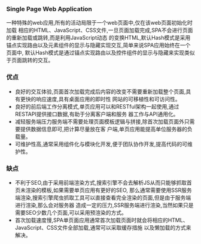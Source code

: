 ### Single Page Web Application
一种特殊的web应用,所有的活动局限于一个web页面中,仅在该web页面初始化时加载
相应的HTML、JavaScript、CSS文件,一旦页面加载完成,SPA不会进行页面的重新加载或跳转,而是利用JavaScript动态
的变换HTML,默认Hash模式是采用锚点实现路由以及元素组件的显示与隐藏实现交互,简单来说SPA应用始终在一个页面中,
默认Hash模式是通过锚点实现路由以及控件组件的显示与隐藏来实现类似于页面跳转的交互。

### 优点
- 良好的交互体验,页面首次加载完成后内容的改变不需要重新加载整个页面,具有更快的响应速度,具有桌面应用的即时性
网站的可移植性和可访问性。
- 良好的前后端工作分离模式,单页应用可以和RESTful架构一起使用,通过RESTAPI提供接口数据,有助于分离客户端和服务
器工作与API通用化。
-  减轻服务端压力服务端不需要处理页面模板逻辑与拼接,除首次加载页面外只需要提供数据信息即可,把计算尽量放在客
户端,单页应用能提高单位服务器的负载量。
- 可维护性高,通常采用组件化与模块化开发,便于团队协作开发,提高代码的可维护性。

### 缺点
- 不利于SEO,由于采用前端渲染方式,搜索引擎不会去解析JS从而只能够抓取首页未渲染的模板,如果需要单页应用有更好的SEO,
那么通常需要使用SSR服务端渲染,搜索引擎爬虫抓取工具可以直接查看完全渲染的页面,但是由于服务端进行渲染,那么会对服务器
造成一定的压力,SSR服务端进行渲染,当然如果只是需要SEO少数几个页面,可以采用预渲染的方式。
- 首次加载速度慢,SPA单页面应用通常首次加载页面时就会将相应的HTML、JavaScript、CSS文件全部加载,通常可以采取缓存措施
以及懒加载的方式来解决。